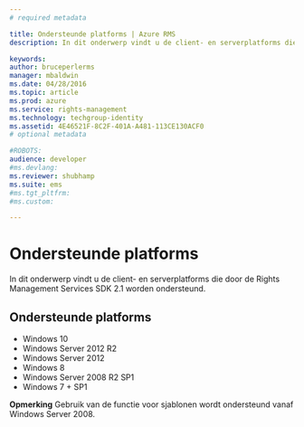 ```yaml
---
# required metadata

title: Ondersteunde platforms | Azure RMS
description: In dit onderwerp vindt u de client- en serverplatforms die door de Rights Management Services SDK 2.1 worden ondersteund.

keywords:
author: bruceperlerms
manager: mbaldwin
ms.date: 04/28/2016
ms.topic: article
ms.prod: azure
ms.service: rights-management
ms.technology: techgroup-identity
ms.assetid: 4E46521F-8C2F-401A-A481-113CE130ACF0
# optional metadata

#ROBOTS:
audience: developer
#ms.devlang:
ms.reviewer: shubhamp
ms.suite: ems
#ms.tgt_pltfrm:
#ms.custom:

---
```


# Ondersteunde platforms

In dit onderwerp vindt u de client- en serverplatforms die door de Rights Management Services SDK 2.1 worden ondersteund.

## Ondersteunde platforms

-   Windows 10
-   Windows Server 2012 R2
-   Windows Server 2012
-   Windows 8
-   Windows Server 2008 R2 SP1
-   Windows 7 + SP1

**Opmerking** Gebruik van de functie voor sjablonen wordt ondersteund vanaf Windows Server 2008.

 

 

 





<!--HONumber=Apr16_HO4-->



